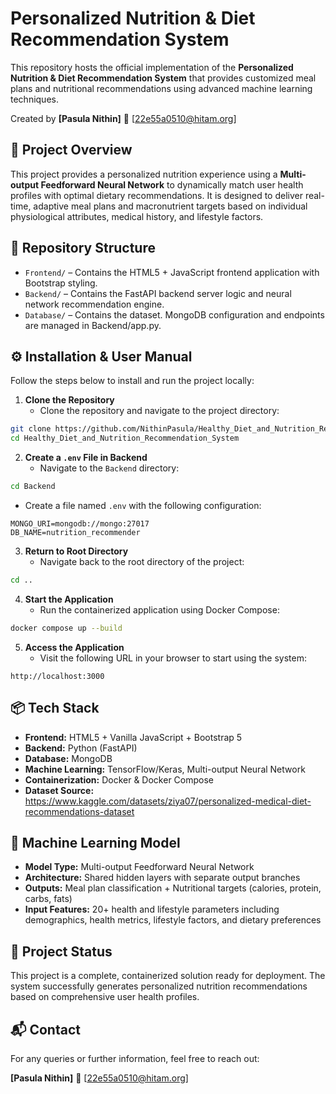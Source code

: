 # **Personalized Nutrition & Diet Recommendation System**

This repository hosts the official implementation of the **Personalized Nutrition & Diet Recommendation System** that provides customized meal plans and nutritional recommendations using advanced machine learning techniques.

Created by **[Pasula Nithin]** 📧 [22e55a0510@hitam.org]

## **📌 Project Overview**

This project provides a personalized nutrition experience using a **Multi-output Feedforward Neural Network** to dynamically match user health profiles with optimal dietary recommendations. It is designed to deliver real-time, adaptive meal plans and macronutrient targets based on individual physiological attributes, medical history, and lifestyle factors.

## **📁 Repository Structure**

* `Frontend/` – Contains the HTML5 + JavaScript frontend application with Bootstrap styling.
* `Backend/` – Contains the FastAPI backend server logic and neural network recommendation engine.
* `Database/` – Contains the dataset. MongoDB configuration and endpoints are managed in Backend/app.py.

## **⚙️ Installation & User Manual**

Follow the steps below to install and run the project locally:

1. **Clone the Repository**
   * Clone the repository and navigate to the project directory:

```bash
git clone https://github.com/NithinPasula/Healthy_Diet_and_Nutrition_Recommendation_System.git
cd Healthy_Diet_and_Nutrition_Recommendation_System
```

2. **Create a `.env` File in Backend**
   * Navigate to the `Backend` directory:

```bash
cd Backend
```

   * Create a file named `.env` with the following configuration:

```
MONGO_URI=mongodb://mongo:27017
DB_NAME=nutrition_recommender
```

3. **Return to Root Directory**
   * Navigate back to the root directory of the project:

```bash
cd ..
```

4. **Start the Application**
   * Run the containerized application using Docker Compose:

```bash
docker compose up --build
```

5. **Access the Application**
   * Visit the following URL in your browser to start using the system:

```
http://localhost:3000
```

## **📦 Tech Stack**

* **Frontend:** HTML5 + Vanilla JavaScript + Bootstrap 5
* **Backend:** Python (FastAPI)
* **Database:** MongoDB
* **Machine Learning:** TensorFlow/Keras, Multi-output Neural Network
* **Containerization:** Docker & Docker Compose
* **Dataset Source:** https://www.kaggle.com/datasets/ziya07/personalized-medical-diet-recommendations-dataset

## **🧠 Machine Learning Model**

* **Model Type:** Multi-output Feedforward Neural Network
* **Architecture:** Shared hidden layers with separate output branches
* **Outputs:** Meal plan classification + Nutritional targets (calories, protein, carbs, fats)
* **Input Features:** 20+ health and lifestyle parameters including demographics, health metrics, lifestyle factors, and dietary preferences

## **🚧 Project Status**

This project is a complete, containerized solution ready for deployment. The system successfully generates personalized nutrition recommendations based on comprehensive user health profiles.

## **📬 Contact**

For any queries or further information, feel free to reach out:

**[Pasula Nithin]** 📧 [22e55a0510@hitam.org]
